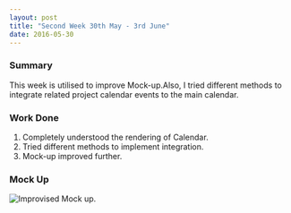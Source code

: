 ```yaml
---
layout: post
title: "Second Week 30th May - 3rd June"
date: 2016-05-30
---
```

### Summary

This week is utilised to improve Mock-up.Also, I tried different methods to integrate related project calendar events to the main calendar.

### Work Done

1. Completely understood the rendering of Calendar.
2. Tried different methods to implement integration.
3. Mock-up improved further.

### Mock Up

![Improvised Mock up.](https://13778736201386859235.googlegroups.com/attach/28fb6bdbcc25d/integrated.png?part=0.1&view=1&vt=ANaJVrFogimjinkYqi8WKYok48M3ibnUy3T-_GrdqMrrKUQCAlzlAAKBYdl7Xhl2ntnjMgPOvhpOtYMJhQY0L1mh7dtJI7M4ojsqYt1i_gJslU3ct4uDUpE)
